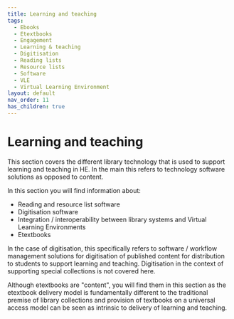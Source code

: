 ```yaml
---
title: Learning and teaching
tags:
  - Ebooks
  - Etextbooks
  - Engagement
  - Learning & teaching
  - Digitisation
  - Reading lists
  - Resource lists
  - Software
  - VLE
  - Virtual Learning Environment
layout: default
nav_order: 11
has_children: true
---
```


# Learning and teaching

This section covers the different library technology that is used to support learning and teaching in HE. In the main this refers to technology software solutions as opposed to content.

In this section you will find information about:

- Reading and resource list software
- Digitisation software
- Integration / interoperability between library systems and Virtual Learning Environments
- Etextbooks

In the case of digitisation, this specifically refers to software / workflow management solutions for digitisation of published content for distribution to students to support learning and teaching. Digitisation in the context of supporting special collections is not covered here.

Although etextbooks are "content", you will find them in this section as the etextbook delivery model is fundamentally different to the traditional premise of library collections and provision of textbooks on a universal access model can be seen as intrinsic to delivery of learning and teaching.

